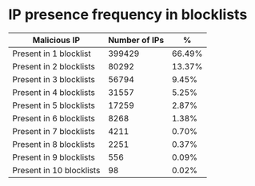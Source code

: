 # IP presence frequency in blocklists
| Malicious IP | Number of IPs | % |
|----|----|----|
| Present in 1 blocklist | 399429 | 66.49% |
| Present in 2 blocklists | 80292 | 13.37% |
| Present in 3 blocklists | 56794 | 9.45% |
| Present in 4 blocklists | 31557 | 5.25% |
| Present in 5 blocklists | 17259 | 2.87% |
| Present in 6 blocklists | 8268 | 1.38% |
| Present in 7 blocklists | 4211 | 0.70% |
| Present in 8 blocklists | 2251 | 0.37% |
| Present in 9 blocklists | 556 | 0.09% |
| Present in 10 blocklists | 98 | 0.02% |
